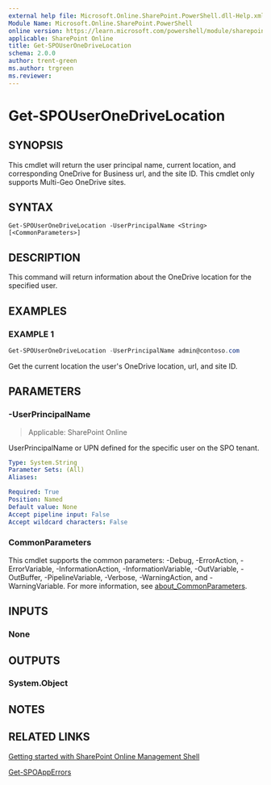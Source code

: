 ```yaml
---
external help file: Microsoft.Online.SharePoint.PowerShell.dll-Help.xml
Module Name: Microsoft.Online.SharePoint.PowerShell
online version: https://learn.microsoft.com/powershell/module/sharepoint-online/get-spouseronedrivelocation
applicable: SharePoint Online
title: Get-SPOUserOneDriveLocation
schema: 2.0.0
author: trent-green
ms.author: trgreen
ms.reviewer:
---
```


# Get-SPOUserOneDriveLocation

## SYNOPSIS

This cmdlet will return the user principal name, current location, and corresponding OneDrive for Business url, and the site ID. This cmdlet only supports Multi-Geo OneDrive sites.

## SYNTAX

```
Get-SPOUserOneDriveLocation -UserPrincipalName <String> [<CommonParameters>]
```

## DESCRIPTION

This command will return information about the OneDrive location for the specified user.

## EXAMPLES

### EXAMPLE 1

```powershell
Get-SPOUserOneDriveLocation -UserPrincipalName admin@contoso.com
```

Get the current location the user's OneDrive location, url, and site ID.

## PARAMETERS

### -UserPrincipalName

> Applicable: SharePoint Online

UserPrincipalName or UPN defined for the specific user on the SPO tenant.

```yaml
Type: System.String
Parameter Sets: (All)
Aliases:

Required: True
Position: Named
Default value: None
Accept pipeline input: False
Accept wildcard characters: False
```

### CommonParameters

This cmdlet supports the common parameters: -Debug, -ErrorAction, -ErrorVariable, -InformationAction, -InformationVariable, -OutVariable, -OutBuffer, -PipelineVariable, -Verbose, -WarningAction, and -WarningVariable. For more information, see [about_CommonParameters](https://go.microsoft.com/fwlink/?LinkID=113216).

## INPUTS

### None

## OUTPUTS

### System.Object

## NOTES

## RELATED LINKS

[Getting started with SharePoint Online Management Shell](/powershell/sharepoint/sharepoint-online/connect-sharepoint-online)

[Get-SPOAppErrors](Get-SPOAppErrors.md)
